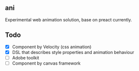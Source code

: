 ## ani

Experimental web animation solution, base on preact currently.

## Todo

- [x] Component by Velocity (css animation)
- [x] DSL that describes style properties and animation behaviour
- [ ] Adobe toolkit
- [ ] Component by canvas framework
